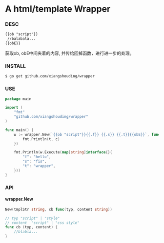 A html/template Wrapper
======================

### DESC

```html
{{ob "script"}}
 //balabala...
{{obE}}
```

获取ob, obE中间夹着的内容, 并传给回掉函数，进行进一步的处理。

### INSTALL

```bash
$ go get github.com/xiangshouding/wrapper

```

### USE

```go
package main

import (
    "fmt"
    "github.com/xiangshouding/wrapper"
)

func main() {
    w := wrapper.New(`{{ob "script"}}{{.f}} {{.s}} {{.t}}{{obE}}`, func(t, c string) {
        fmt.Println(t, c)
    })

    fmt.Println(w.Execute(map[string]interface{}{
        "f": "hello",
        "s": "fis",
        "t": "wrapper",
    }))
}
```
### API

#### wrapper.New

```go
New(tmplStr string, cb func(typ, content string))

// typ "script" | "style"
// content  "script" | "css style"
func cb (typ, content) {
    //blabla...
}
```


